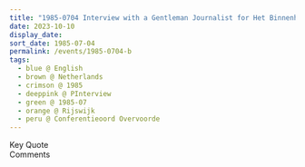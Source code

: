 ```yaml
---
title: "1985-0704 Interview with a Gentleman Journalist for Het Binnenhof (Inner Court), Conferentieoord Overvoorde, van Vredenburchweg 170, Rijswijk (6 kms SSE of The Hague), Netherlands"
date: 2023-10-10
display_date: 
sort_date: 1985-07-04
permalink: /events/1985-0704-b
tags:
  - blue @ English
  - brown @ Netherlands
  - crimson @ 1985
  - deeppink @ PInterview
  - green @ 1985-07
  - orange @ Rijswijk
  - peru @ Conferentieoord Overvoorde
---
```


<wave-list>
  <list-title color="green" width="75">Key Quote</list-title>
  <list-item color="BlanchedAlmond"  width="200"></list-item>
  <list-item color="Lavender"></list-item>
  <list-item color="BlanchedAlmond"></list-item>
</wave-list>

<br>

<wave-list>
  <list-title color="green" width="75">Comments</list-title>
  <list-item color="BlanchedAlmond"  width="200"></list-item>
  <list-item color="Lavender"></list-item>
  <list-item color="BlanchedAlmond"></list-item>
</wave-list>